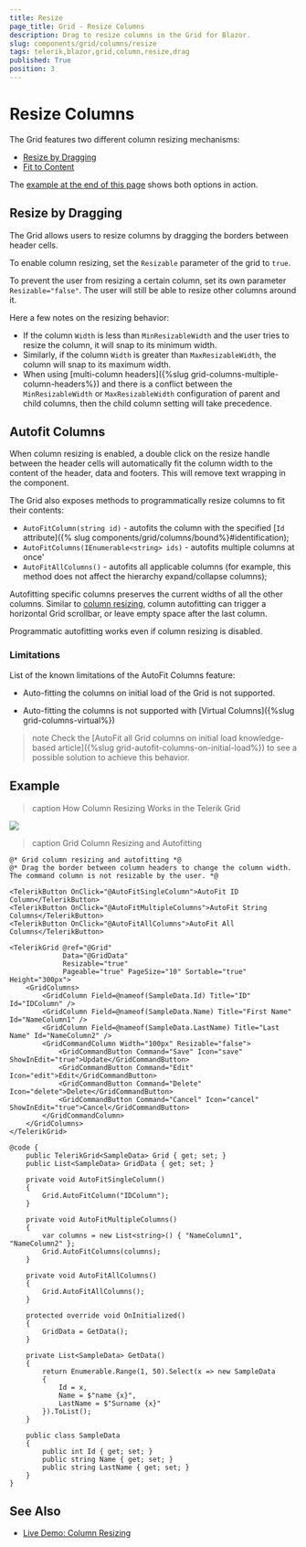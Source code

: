 ```yaml
---
title: Resize
page_title: Grid - Resize Columns
description: Drag to resize columns in the Grid for Blazor.
slug: components/grid/columns/resize
tags: telerik,blazor,grid,column,resize,drag
published: True
position: 3
---
```


# Resize Columns

The Grid features two different column resizing mechanisms:

* [Resize by Dragging](#resize-by-dragging)
* [Fit to Content](#autofit-columns)

The [example at the end of this page](#example) shows both options in action.

## Resize by Dragging

The Grid allows users to resize columns by dragging the borders between header cells.

To enable column resizing, set the `Resizable` parameter of the grid to `true`.

To prevent the user from resizing a certain column, set its own parameter `Resizable="false"`. The user will still be able to resize other columns around it.

Here a few notes on the resizing behavior:

* If the column `Width` is less than `MinResizableWidth` and the user tries to resize the column, it will snap to its minimum width.
* Similarly, if the column `Width` is greater than `MaxResizableWidth`, the column will snap to its maximum width.
* When using [multi-column headers]({%slug grid-columns-multiple-column-headers%}) and there is a conflict between the `MinResizableWidth` or `MaxResizableWidth` configuration of parent and child columns, then the child column setting will take precedence.

## Autofit Columns

When column resizing is enabled, a double click on the resize handle between the header cells will automatically fit the column width to the content of the header, data and footers. This will remove text wrapping in the component.

The Grid also exposes methods to programmatically resize columns to fit their contents:

* `AutoFitColumn(string id)` - autofits the column with the specified [`Id` attribute]({% slug components/grid/columns/bound%}#identification);
* `AutoFitColumns(IEnumerable<string> ids)` - autofits multiple columns at once'
* `AutoFitAllColumns()` - autofits all applicable columns (for example, this method does not affect the hierarchy expand/collapse columns);

Autofitting specific columns preserves the current widths of all the other columns. Similar to [column resizing](#resize-by-dragging), column autofitting can trigger a horizontal Grid scrollbar, or leave empty space after the last column.

Programmatic autofitting works even if column resizing is disabled.


### Limitations

List of the known limitations of the AutoFit Columns feature:

* Auto-fitting the columns on initial load of the Grid is not supported.

* Auto-fitting the columns is not supported with [Virtual Columns]({%slug grid-columns-virtual%})

>note Check the [AutoFit all Grid columns on initial load knowledge-based article]({%slug grid-autofit-columns-on-initial-load%}) to see a possible solution to achieve this behavior. 


## Example

>caption How Column Resizing Works in the Telerik Grid

![](images/column-resize-preview.gif)

>caption Grid Column Resizing and Autofitting

````CSHTML
@* Grid column resizing and autofitting *@
@* Drag the border between column headers to change the column width. The command column is not resizable by the user. *@

<TelerikButton OnClick="@AutoFitSingleColumn">AutoFit ID Column</TelerikButton>
<TelerikButton OnClick="@AutoFitMultipleColumns">AutoFit String Columns</TelerikButton>
<TelerikButton OnClick="@AutoFitAllColumns">AutoFit All Columns</TelerikButton>

<TelerikGrid @ref="@Grid"
             Data="@GridData"
             Resizable="true"
             Pageable="true" PageSize="10" Sortable="true" Height="300px">
    <GridColumns>
        <GridColumn Field=@nameof(SampleData.Id) Title="ID" Id="IDColumn" />
        <GridColumn Field=@nameof(SampleData.Name) Title="First Name" Id="NameColumn1" />
        <GridColumn Field=@nameof(SampleData.LastName) Title="Last Name" Id="NameColumn2" />
        <GridCommandColumn Width="100px" Resizable="false">
            <GridCommandButton Command="Save" Icon="save" ShowInEdit="true">Update</GridCommandButton>
            <GridCommandButton Command="Edit" Icon="edit">Edit</GridCommandButton>
            <GridCommandButton Command="Delete" Icon="delete">Delete</GridCommandButton>
            <GridCommandButton Command="Cancel" Icon="cancel" ShowInEdit="true">Cancel</GridCommandButton>
        </GridCommandColumn>
    </GridColumns>
</TelerikGrid>

@code {
    public TelerikGrid<SampleData> Grid { get; set; }
    public List<SampleData> GridData { get; set; }

    private void AutoFitSingleColumn()
    {
        Grid.AutoFitColumn("IDColumn");
    }

    private void AutoFitMultipleColumns()
    {
        var columns = new List<string>() { "NameColumn1", "NameColumn2" };
        Grid.AutoFitColumns(columns);
    }

    private void AutoFitAllColumns()
    {
        Grid.AutoFitAllColumns();
    }

    protected override void OnInitialized()
    {
        GridData = GetData();
    }

    private List<SampleData> GetData()
    {
        return Enumerable.Range(1, 50).Select(x => new SampleData
        {
            Id = x,
            Name = $"name {x}",
            LastName = $"Surname {x}"
        }).ToList();
    }

    public class SampleData
    {
        public int Id { get; set; }
        public string Name { get; set; }
        public string LastName { get; set; }
    }
}
````

## See Also

  * [Live Demo: Column Resizing](https://demos.telerik.com/blazor-ui/grid/column-resizing)
